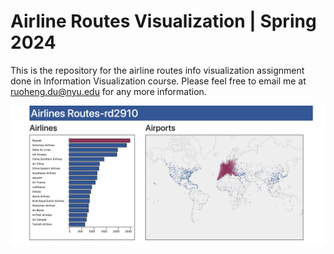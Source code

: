 # Airline Routes Visualization | Spring 2024
This is the repository for the airline routes info visualization assignment done in Information Visualization course. Please feel free to email me at ruoheng.du@nyu.edu for any more information.

<img width="800" alt="routes" src="https://github.com/ruoheng-du/airline-routes/raw/main/assets/routes.png">
